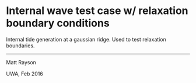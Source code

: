 # Internal wave test case w/ relaxation boundary conditions

Internal tide generation at a gaussian ridge. Used to test relaxation boundaries.

---
Matt Rayson

UWA, Feb 2016
